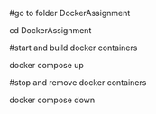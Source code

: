 #go to folder DockerAssignment

cd DockerAssignment

#start and build docker containers

docker compose up

#stop and remove docker containers

docker compose down

